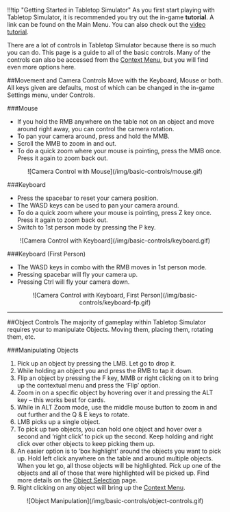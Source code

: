 !!!tip "Getting Started in Tabletop Simulator"
    As you first start playing with Tabletop Simulator, it is recommended you try out the in-game **tutorial**. A link can be found on the Main Menu. You can also check out the [video tutorial](/getting-started/video-tutorials#basic-controls).

There are a lot of controls in Tabletop Simulator because there is so much you can do. This page is a guide to all of the basic controls. Many of the controls can also be accessed from the [Context Menu](context-menu), but you will find even more options here.

##Movement and Camera Controls
Move with the Keyboard, Mouse or both. All keys given are defaults, most of which can be changed in the in-game Settings menu, under Controls.

###Mouse
* If you hold the RMB anywhere on the table not on an object and move around right away, you can control the camera rotation.
* To pan your camera around, press and hold the MMB.
* Scroll the MMB to zoom in and out.
* To do a quick zoom where your mouse is pointing, press the MMB once. Press it again to zoom back out.

<center>![Camera Control with Mouse](/img/basic-controls/mouse.gif)</center>

###Keyboard
* Press the spacebar to reset your camera position.
* The WASD keys can be used to pan your camera around.
* To do a quick zoom where your mouse is pointing, press Z key once. Press it again to zoom back out.
* Switch to 1st person mode by pressing the P key.

<center>![Camera Control with Keyboard](/img/basic-controls/keyboard.gif)</center>

###Keyboard (First Person)
* The WASD keys in combo with the RMB moves in 1st person mode.
* Pressing spacebar will fly your camera up.
* Pressing Ctrl will fly your camera down.

<center>![Camera Control with Keyboard, First Person](/img/basic-controls/keyboard-fp.gif)</center>

---


##Object Controls
The majority of gameplay within Tabletop Simulator requires your to manipulate Objects. Moving them, placing them, rotating them, etc.

###Manipulating Objects
1. Pick up an object by pressing the LMB. Let go to drop it.
2. While holding an object you and press the RMB to tap it down.
3. Flip an object by pressing the F key, MMB or right clicking on it to bring up the contextual menu and press the ‘Flip’ option.
4. Zoom in on a specific object by hovering over it and pressing the ALT key – this works best for cards.
5. While in ALT Zoom mode, use the middle mouse button to zoom in and out further and the Q & E keys to rotate.
6. LMB picks up a single object.
7. To pick up two objects, you can hold one object and hover over a second and ‘right click’ to pick up the second. Keep holding and right click over other objects to keep picking them up.
8. An easier option is to ‘box highlight’ around the objects you want to pick up. Hold left click anywhere on the table and around multiple objects. When you let go, all those objects will be highlighted. Pick up one of the objects and all of those that were highlighted will be picked up. Find more details on the [Object Selection](object-selection) page.
9. Right clicking on any object will bring up the [Context Menu](context-menu).

<center>![Object Manipulation](/img/basic-controls/object-controls.gif)</center>
